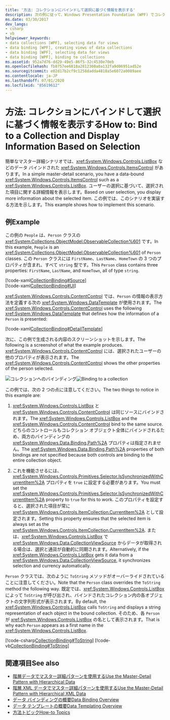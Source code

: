 ```yaml
---
title: '方法: コレクションにバインドして選択に基づく情報を表示する'
description: 次の例に従って、Windows Presentation Foundation (WPF) でコレクションにバインドし、選択に基づいて情報を表示する方法を確認します。
ms.date: 03/30/2017
dev_langs:
- csharp
- vb
helpviewer_keywords:
- data collections [WPF], selecting data for views
- data binding [WPF], creating views of data collections
- data binding [WPF], selecting data for views
- data binding [WPF], binding to collections
ms.assetid: 952a7d76-dd29-49e5-86f5-32c4530e70eb
ms.openlocfilehash: fb8757ee6818a2812308a0a132fa9d06951ad52e
ms.sourcegitcommit: e02d17b2cf9c1258dadda4810a5e6072a0089aee
ms.contentlocale: ja-JP
ms.lasthandoff: 07/01/2020
ms.locfileid: "85619612"
---
```

# <a name="how-to-bind-to-a-collection-and-display-information-based-on-selection"></a><span data-ttu-id="8258f-103">方法: コレクションにバインドして選択に基づく情報を表示する</span><span class="sxs-lookup"><span data-stu-id="8258f-103">How to: Bind to a Collection and Display Information Based on Selection</span></span>
<span data-ttu-id="8258f-104">簡単なマスター詳細シナリオでは、<xref:System.Windows.Controls.ListBox> などのデータ バインドされた <xref:System.Windows.Controls.ItemsControl> があります。</span><span class="sxs-lookup"><span data-stu-id="8258f-104">In a simple master-detail scenario, you have a data-bound <xref:System.Windows.Controls.ItemsControl> such as a <xref:System.Windows.Controls.ListBox>.</span></span> <span data-ttu-id="8258f-105">ユーザーの選択に基づいて、選択された項目に関する詳細情報を表示します。</span><span class="sxs-lookup"><span data-stu-id="8258f-105">Based on user selection, you display more information about the selected item.</span></span> <span data-ttu-id="8258f-106">この例では、このシナリオを実装する方法を示します。</span><span class="sxs-lookup"><span data-stu-id="8258f-106">This example shows how to implement this scenario.</span></span>  
  
## <a name="example"></a><span data-ttu-id="8258f-107">例</span><span class="sxs-lookup"><span data-stu-id="8258f-107">Example</span></span>  
 <span data-ttu-id="8258f-108">この例の `People` は、`Person` クラスの <xref:System.Collections.ObjectModel.ObservableCollection%601> です。</span><span class="sxs-lookup"><span data-stu-id="8258f-108">In this example, `People` is an <xref:System.Collections.ObjectModel.ObservableCollection%601> of `Person` classes.</span></span> <span data-ttu-id="8258f-109">この `Person` クラスには `FirstName`、`LastName`、`HomeTown` の 3 つのプロパティが含まれ、すべて `string` 型です。</span><span class="sxs-lookup"><span data-stu-id="8258f-109">This `Person` class contains three properties: `FirstName`, `LastName`, and `HomeTown`, all of type `string`.</span></span>  
  
 [!code-xaml[CollectionBinding#Source](~/samples/snippets/csharp/VS_Snippets_Wpf/CollectionBinding/CSharp/Window1.xaml#source)]  
[!code-xaml[CollectionBinding#UI](~/samples/snippets/csharp/VS_Snippets_Wpf/CollectionBinding/CSharp/Window1.xaml#ui)]  
  
 <span data-ttu-id="8258f-110"><xref:System.Windows.Controls.ContentControl> では、`Person` の情報の表示方法を定義する次の <xref:System.Windows.DataTemplate> が使用されます。</span><span class="sxs-lookup"><span data-stu-id="8258f-110">The <xref:System.Windows.Controls.ContentControl> uses the following <xref:System.Windows.DataTemplate> that defines how the information of a `Person` is presented:</span></span>  
  
 [!code-xaml[CollectionBinding#DetailTemplate](~/samples/snippets/csharp/VS_Snippets_Wpf/CollectionBinding/CSharp/Window1.xaml#detailtemplate)]  
  
 <span data-ttu-id="8258f-111">次に、この例で生成される内容のスクリーンショットを示します。</span><span class="sxs-lookup"><span data-stu-id="8258f-111">The following is a screenshot of what the example produces.</span></span> <span data-ttu-id="8258f-112"><xref:System.Windows.Controls.ContentControl> には、選択されたユーザーの他のプロパティが表示されます。</span><span class="sxs-lookup"><span data-stu-id="8258f-112">The <xref:System.Windows.Controls.ContentControl> shows the other properties of the person selected.</span></span>  
  
 <span data-ttu-id="8258f-113">![コレクションへのバインディング](./media/databinding-collectionbindingsample.png "DataBinding_CollectionBindingSample")</span><span class="sxs-lookup"><span data-stu-id="8258f-113">![Binding to a collection](./media/databinding-collectionbindingsample.png "DataBinding_CollectionBindingSample")</span></span>  
  
 <span data-ttu-id="8258f-114">この例では、次の 2 つの点に注意してください。</span><span class="sxs-lookup"><span data-stu-id="8258f-114">The two things to notice in this example are:</span></span>  
  
1. <span data-ttu-id="8258f-115"><xref:System.Windows.Controls.ListBox> と <xref:System.Windows.Controls.ContentControl> は同じソースにバインドされます。</span><span class="sxs-lookup"><span data-stu-id="8258f-115">The <xref:System.Windows.Controls.ListBox> and the <xref:System.Windows.Controls.ContentControl> bind to the same source.</span></span> <span data-ttu-id="8258f-116">どちらのコントロールもコレクション オブジェクト全体にバインドされるため、両方のバインディングの <xref:System.Windows.Data.Binding.Path%2A> プロパティは指定されません。</span><span class="sxs-lookup"><span data-stu-id="8258f-116">The <xref:System.Windows.Data.Binding.Path%2A> properties of both bindings are not specified because both controls are binding to the entire collection object.</span></span>  
  
2. <span data-ttu-id="8258f-117">これを機能させるには、<xref:System.Windows.Controls.Primitives.Selector.IsSynchronizedWithCurrentItem%2A> プロパティを `true` に設定する必要があります。</span><span class="sxs-lookup"><span data-stu-id="8258f-117">You must set the <xref:System.Windows.Controls.Primitives.Selector.IsSynchronizedWithCurrentItem%2A> property to `true` for this to work.</span></span> <span data-ttu-id="8258f-118">このプロパティを設定すると、選択された項目が常に <xref:System.Windows.Controls.ItemCollection.CurrentItem%2A> として設定されます。</span><span class="sxs-lookup"><span data-stu-id="8258f-118">Setting this property ensures that the selected item is always set as the <xref:System.Windows.Controls.ItemCollection.CurrentItem%2A>.</span></span> <span data-ttu-id="8258f-119">または、<xref:System.Windows.Controls.ListBox> で <xref:System.Windows.Data.CollectionViewSource> からデータが取得される場合は、選択と通貨が自動的に同期されます。</span><span class="sxs-lookup"><span data-stu-id="8258f-119">Alternatively, if the <xref:System.Windows.Controls.ListBox> gets it data from a <xref:System.Windows.Data.CollectionViewSource>, it synchronizes selection and currency automatically.</span></span>  
  
 <span data-ttu-id="8258f-120">`Person` クラスでは、次のように `ToString` メソッドがオーバーライドされていることに注意してください。</span><span class="sxs-lookup"><span data-stu-id="8258f-120">Note that the `Person` class overrides the `ToString` method the following way.</span></span> <span data-ttu-id="8258f-121">既定では、<xref:System.Windows.Controls.ListBox> によって `ToString` が呼び出され、バインドされたコレクション内の各オブジェクトの文字列形式が表示されます。</span><span class="sxs-lookup"><span data-stu-id="8258f-121">By default, the <xref:System.Windows.Controls.ListBox> calls `ToString` and displays a string representation of each object in the bound collection.</span></span> <span data-ttu-id="8258f-122">そのため、各 `Person` が <xref:System.Windows.Controls.ListBox> の名として表示されます。</span><span class="sxs-lookup"><span data-stu-id="8258f-122">That is why each `Person` appears as a first name in the <xref:System.Windows.Controls.ListBox>.</span></span>  
  
 [!code-csharp[CollectionBinding#ToString](~/samples/snippets/csharp/VS_Snippets_Wpf/CollectionBinding/CSharp/Data.cs#tostring)]
 [!code-vb[CollectionBinding#ToString](~/samples/snippets/visualbasic/VS_Snippets_Wpf/CollectionBinding/VisualBasic/Person.vb#tostring)]  
  
## <a name="see-also"></a><span data-ttu-id="8258f-123">関連項目</span><span class="sxs-lookup"><span data-stu-id="8258f-123">See also</span></span>

- [<span data-ttu-id="8258f-124">階層データでマスター詳細パターンを使用する</span><span class="sxs-lookup"><span data-stu-id="8258f-124">Use the Master-Detail Pattern with Hierarchical Data</span></span>](how-to-use-the-master-detail-pattern-with-hierarchical-data.md)
- [<span data-ttu-id="8258f-125">階層 XML データでマスター詳細パターンを使用する</span><span class="sxs-lookup"><span data-stu-id="8258f-125">Use the Master-Detail Pattern with Hierarchical XML Data</span></span>](how-to-use-the-master-detail-pattern-with-hierarchical-xml-data.md)
- [<span data-ttu-id="8258f-126">データ バインディングの概要</span><span class="sxs-lookup"><span data-stu-id="8258f-126">Data Binding Overview</span></span>](../../../desktop-wpf/data/data-binding-overview.md)
- [<span data-ttu-id="8258f-127">データ テンプレートの概要</span><span class="sxs-lookup"><span data-stu-id="8258f-127">Data Templating Overview</span></span>](data-templating-overview.md)
- [<span data-ttu-id="8258f-128">方法トピック</span><span class="sxs-lookup"><span data-stu-id="8258f-128">How-to Topics</span></span>](data-binding-how-to-topics.md)
